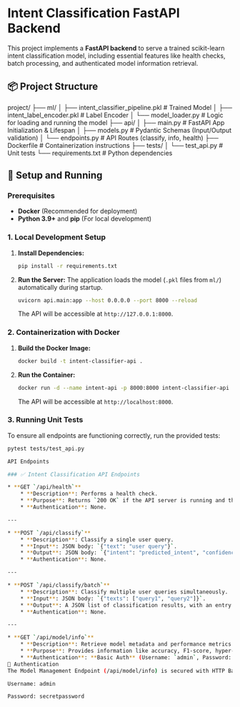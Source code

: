 # Intent Classification FastAPI Backend

This project implements a **FastAPI backend** to serve a trained scikit-learn intent classification model, including essential features like health checks, batch processing, and authenticated model information retrieval.

## 📦 Project Structure
project/
├── ml/
│   ├── intent_classifier_pipeline.pkl  # Trained Model
│   ├── intent_label_encoder.pkl        # Label Encoder
│   └── model_loader.py                 # Logic for loading and running the model
├── api/
│   ├── main.py                         # FastAPI App Initialization & Lifespan
│   ├── models.py                       # Pydantic Schemas (Input/Output validation)
│   └── endpoints.py                    # API Routes (classify, info, health)
├── Dockerfile                          # Containerization instructions
├── tests/
│   └── test_api.py                     # Unit tests
└── requirements.txt                    # Python dependencies

## 🚀 Setup and Running

### Prerequisites

* **Docker** (Recommended for deployment)
* **Python 3.9+** and **pip** (For local development)

### 1. Local Development Setup

1.  **Install Dependencies:**
    ```bash
    pip install -r requirements.txt
    ```
2.  **Run the Server:**
    The application loads the model (`.pkl` files from `ml/`) automatically during startup.
    ```bash
    uvicorn api.main:app --host 0.0.0.0 --port 8000 --reload
    ```
    The API will be accessible at `http://127.0.0.1:8000`.

### 2. Containerization with Docker

1.  **Build the Docker Image:**
    ```bash
    docker build -t intent-classifier-api .
    ```
2.  **Run the Container:**
    ```bash
    docker run -d --name intent-api -p 8000:8000 intent-classifier-api
    ```
    The API will be accessible at `http://localhost:8000`.

### 3. Running Unit Tests

To ensure all endpoints are functioning correctly, run the provided tests:

```bash
pytest tests/test_api.py

API Endpoints

### ✅ Intent Classification API Endpoints

* **GET `/api/health`**
    * **Description**: Performs a health check.
    * **Purpose**: Returns `200 OK` if the API server is running and the intent classification model has successfully loaded into memory.
    * **Authentication**: None.

---

* **POST `/api/classify`**
    * **Description**: Classify a single user query.
    * **Input**: JSON body: `{"text": "user query"}`.
    * **Output**: JSON body: `{"intent": "predicted_intent", "confidence": 0.95}`.
    * **Authentication**: None.

---

* **POST `/api/classify/batch`**
    * **Description**: Classify multiple user queries simultaneously.
    * **Input**: JSON body: `{"texts": ["query1", "query2"]}`.
    * **Output**: A JSON list of classification results, with an entry for each query.
    * **Authentication**: None.

---

* **GET `/api/model/info`**
    * **Description**: Retrieve model metadata and performance metrics.
    * **Purpose**: Provides information like accuracy, F1-score, hyper-parameters, and supported intents.
    * **Authentication**: **Basic Auth** (Username: `admin`, Password: `secretpassword`).
🔐 Authentication
The Model Management Endpoint (/api/model/info) is secured with HTTP Basic Authentication.

Username: admin

Password: secretpassword